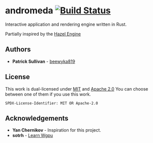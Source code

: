 # andromeda [![Build Status](https://app.travis-ci.com/beewyka819/Andromeda.svg?branch=master)](https://app.travis-ci.com/github/beewyka819/Andromeda)
Interactive application and rendering engine written in Rust.

Partially inspired by the [Hazel Engine](https://github.com/TheCherno/Hazel)
## Authors
- **Patrick Sullivan** - [beewyka819](https://github.com/beewyka819)

## License
This work is dual-licensed under [MIT](https://mit-license.org/) and [Apache 2.0](https://www.apache.org/licenses/LICENSE-2.0.html)
You can choose between one of them if you use this work.

`SPDX-License-Identifier: MIT OR Apache-2.0`

## Acknowledgements
- **Yan Chernikov** - Inspiration for this project.
- **sotrh** - [Learn Wgpu](https://sotrh.github.io/learn-wgpu/)

